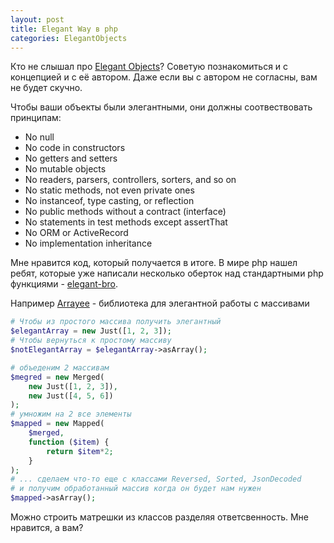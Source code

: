 ```yaml
---
layout: post
title: Elegant Way в php
categories: ElegantObjects
---
```


Кто не слышал про [Elegant Objects](https://www.elegantobjects.org/)? Советую познакомиться и с концепцией и с её автором. Даже если вы с автором не согласны, вам не будет скучно.

Чтобы ваши объекты были элегантными, они должны соотвествовать принципам:

* No null
* No code in constructors
* No getters and setters
* No mutable objects
* No readers, parsers, controllers, sorters, and so on
* No static methods, not even private ones
* No instanceof, type casting, or reflection
* No public methods without a contract (interface)
* No statements in test methods except assertThat
* No ORM or ActiveRecord
* No implementation inheritance

Мне нравится код, который получается в итоге. В мире php нашел ребят, которые уже написали несколько оберток над стандартными php функциями - [elegant-bro](https://github.com/elegant-bro).

Например [Arrayee](https://github.com/elegant-bro/arrayee) - библиотека для элегантной работы с массивами

```php
# Чтобы из простого массива получить элегантный
$elegantArray = new Just([1, 2, 3]);
# Чтобы вернуться к простому массиву
$notElegantArray = $elegantArray->asArray();
```

```php
# объеденим 2 массивам 
$megred = new Merged(
    new Just([1, 2, 3]),
    new Just([4, 5, 6])
);
# умножим на 2 все элементы
$mapped = new Mapped(
    $merged,
    function ($item) {
        return $item*2;
    }
);
# ... сделаем что-то еще с классами Reversed, Sorted, JsonDecoded
# и получим обработанный массив когда он будет нам нужен
$mapped->asArray();
```
Можно строить матрешки из классов разделяя ответсвенность. Мне нравится, а вам? 